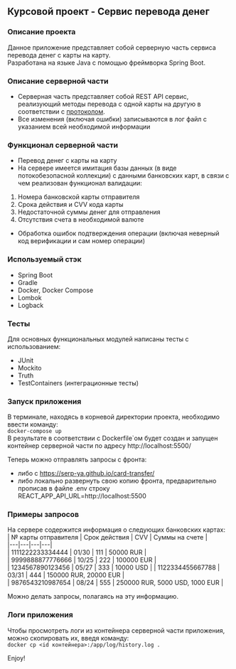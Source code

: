 ## Курсовой проект - Сервис перевода денег
### Описание проекта

Данное приложение представляет собой серверную часть сервиса перевода денег с карты на карту.  
Разработана на языке Java с помощью фреймворка Spring Boot.   

### Описание серверной части
+ Серверная часть представляет собой REST API сервис, реализующий методы перевода с одной карты на другую
в соответствии с [протоколом](https://github.com/netology-code/jd-homeworks/blob/master/diploma/MoneyTransferServiceSpecification.yaml).  
+ Все изменения (включая ошибки) записываются в лог файл с указанием всей необходимой информации  

### Функционал серверной части
+ Перевод денег с карты на карту  
+ На сервере имеется имитация базы данных (в виде потокобезопасной коллекции) с данными банковских карт, 
в связи с чем реализован функционал валидации:  
1. Номера банковской карты отправителя
2. Срока действия и CVV кода карты
3. Недостаточной суммы денег для отправления  
4. Отсутствия счета в необходимой валюте
+ Обработка ошибок подтверждения операции (включая неверный код верификации и сам номер операции)

### Используемый стэк
+ Spring Boot
+ Gradle
+ Docker, Docker Compose
+ Lombok
+ Logback

### Тесты
Для основных функциональных модулей написаны тесты с использованием:
+ JUnit
+ Mockito
+ Truth
+ TestContainers (интеграционные тесты)

### Запуск приложения 
В терминале, находясь в корневой директории проекта, необходимо ввести команду:  
```docker-compose up```  
В результате в соответствии с Dockerfile`ом будет создан и запущен контейнер серверной части 
по адресу http://localhost:5500/  

Теперь можно отправлять запросы с фронта:
+ либо с https://serp-ya.github.io/card-transfer/
+ либо локально развернуть свою копию фронта, предварительно прописав в файле .env строку REACT_APP_API_URL=http://localhost:5500

### Примеры запросов
На сервере содержится информация о следующих банковских картах:  
| № карты отправителя | Срок действия | CVV | Суммы на счете |  
|---|---|---|---|  
| 1111222233334444 | 01/30 | 111 | 50000 RUR |  
| 9999888877776666 | 10/25 | 222 | 100000 EUR |  
| 1234567890123456 | 05/27 | 333 | 10000 USD |
| 1122334455667788 | 03/31 | 444 | 150000 RUR, 20000 EUR |  
| 9876543210987654 | 08/24 | 555 | 250000 RUR, 5000 USD, 1000 EUR |  

Можно делать запросы, полагаясь на эту информацию.  

### Логи приложения
Чтобы просмотреть логи из контейнера серверной части приложения, можно скопировать их,
введя команду:  
```docker cp <id контейнера>:/app/log/history.log .```

Enjoy!
